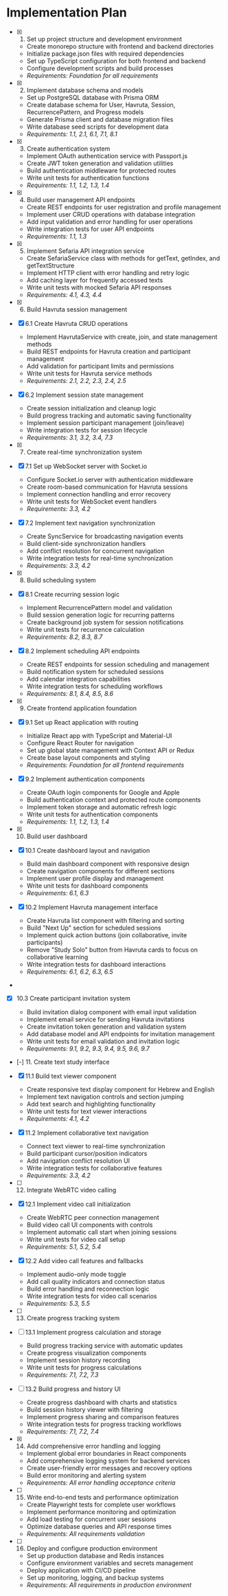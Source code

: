 # Implementation Plan

- [x] 1. Set up project structure and development environment






  - Create monorepo structure with frontend and backend directories
  - Initialize package.json files with required dependencies
  - Set up TypeScript configuration for both frontend and backend
  - Configure development scripts and build processes
  - _Requirements: Foundation for all requirements_

- [x] 2. Implement database schema and models





  - Set up PostgreSQL database with Prisma ORM
  - Create database schema for User, Havruta, Session, RecurrencePattern, and Progress models
  - Generate Prisma client and database migration files
  - Write database seed scripts for development data
  - _Requirements: 1.1, 2.1, 6.1, 7.1, 8.1_

- [x] 3. Create authentication system






  - Implement OAuth authentication service with Passport.js
  - Create JWT token generation and validation utilities
  - Build authentication middleware for protected routes
  - Write unit tests for authentication functions
  - _Requirements: 1.1, 1.2, 1.3, 1.4_

- [x] 4. Build user management API endpoints




  - Create REST endpoints for user registration and profile management
  - Implement user CRUD operations with database integration
  - Add input validation and error handling for user operations
  - Write integration tests for user API endpoints
  - _Requirements: 1.1, 1.3_

- [x] 5. Implement Sefaria API integration service




  - Create SefariaService class with methods for getText, getIndex, and getTextStructure
  - Implement HTTP client with error handling and retry logic
  - Add caching layer for frequently accessed texts
  - Write unit tests with mocked Sefaria API responses
  - _Requirements: 4.1, 4.3, 4.4_

- [x] 6. Build Havruta session management



- [x] 6.1 Create Havruta CRUD operations


  - Implement HavrutaService with create, join, and state management methods
  - Build REST endpoints for Havruta creation and participant management
  - Add validation for participant limits and permissions
  - Write unit tests for Havruta service methods
  - _Requirements: 2.1, 2.2, 2.3, 2.4, 2.5_

- [x] 6.2 Implement session state management


  - Create session initialization and cleanup logic
  - Build progress tracking and automatic saving functionality
  - Implement session participant management (join/leave)
  - Write integration tests for session lifecycle
  - _Requirements: 3.1, 3.2, 3.4, 7.3_

- [x] 7. Create real-time synchronization system




- [x] 7.1 Set up WebSocket server with Socket.io


  - Configure Socket.io server with authentication middleware
  - Create room-based communication for Havruta sessions
  - Implement connection handling and error recovery
  - Write unit tests for WebSocket event handlers
  - _Requirements: 3.3, 4.2_


- [x] 7.2 Implement text navigation synchronization

  - Create SyncService for broadcasting navigation events
  - Build client-side synchronization handlers
  - Add conflict resolution for concurrent navigation
  - Write integration tests for real-time synchronization
  - _Requirements: 3.3, 4.2_

- [x] 8. Build scheduling system







- [x] 8.1 Create recurring session logic



  - Implement RecurrencePattern model and validation
  - Build session generation logic for recurring patterns
  - Create background job system for session notifications
  - Write unit tests for recurrence calculation
  - _Requirements: 8.2, 8.3, 8.7_


- [x] 8.2 Implement scheduling API endpoints

  - Create REST endpoints for session scheduling and management
  - Build notification system for scheduled sessions
  - Add calendar integration capabilities
  - Write integration tests for scheduling workflows
  - _Requirements: 8.1, 8.4, 8.5, 8.6_

- [x] 9. Create frontend application foundation






- [x] 9.1 Set up React application with routing


  - Initialize React app with TypeScript and Material-UI
  - Configure React Router for navigation
  - Set up global state management with Context API or Redux
  - Create base layout components and styling
  - _Requirements: Foundation for all frontend requirements_



- [x] 9.2 Implement authentication components

  - Create OAuth login components for Google and Apple
  - Build authentication context and protected route components
  - Implement token storage and automatic refresh logic
  - Write unit tests for authentication components
  - _Requirements: 1.1, 1.2, 1.3, 1.4_

- [x] 10. Build user dashboard





- [x] 10.1 Create dashboard layout and navigation


  - Build main dashboard component with responsive design
  - Create navigation components for different sections
  - Implement user profile display and management
  - Write unit tests for dashboard components
  - _Requirements: 6.1, 6.3_

- [x] 10.2 Implement Havruta management interface




  - Create Havruta list component with filtering and sorting
  - Build "Next Up" section for scheduled sessions
  - Implement quick action buttons (join collaborative, invite participants)
  - Remove "Study Solo" button from Havruta cards to focus on collaborative learning
  - Write integration tests for dashboard interactions
  - _Requirements: 6.1, 6.2, 6.3, 6.5_
-

- [x] 10.3 Create participant invitation system




  - Build invitation dialog component with email input validation
  - Implement email service for sending Havruta invitations
  - Create invitation token generation and validation system
  - Add database model and API endpoints for invitation management
  - Write unit tests for email validation and invitation logic
  - _Requirements: 9.1, 9.2, 9.3, 9.4, 9.5, 9.6, 9.7_

- [-] 11. Create text study interface


- [x] 11.1 Build text viewer component







  - Create responsive text display component for Hebrew and English
  - Implement text navigation controls and section jumping
  - Add text search and highlighting functionality
  - Write unit tests for text viewer interactions
  - _Requirements: 4.1, 4.2_

- [x] 11.2 Implement collaborative text navigation




  - Connect text viewer to real-time synchronization
  - Build participant cursor/position indicators
  - Add navigation conflict resolution UI
  - Write integration tests for collaborative features
  - _Requirements: 3.3, 4.2_

- [ ] 12. Integrate WebRTC video calling






- [x] 12.1 Implement video call initialization


  - Create WebRTC peer connection management
  - Build video call UI components with controls
  - Implement automatic call start when joining sessions
  - Write unit tests for video call setup
  - _Requirements: 5.1, 5.2, 5.4_

- [x] 12.2 Add video call features and fallbacks


  - Implement audio-only mode toggle
  - Add call quality indicators and connection status
  - Build error handling and reconnection logic
  - Write integration tests for video call scenarios
  - _Requirements: 5.3, 5.5_

- [ ] 13. Create progress tracking system
- [ ] 13.1 Implement progress calculation and storage
  - Build progress tracking service with automatic updates
  - Create progress visualization components
  - Implement session history recording
  - Write unit tests for progress calculations
  - _Requirements: 7.1, 7.2, 7.3_

- [ ] 13.2 Build progress and history UI
  - Create progress dashboard with charts and statistics
  - Build session history viewer with filtering
  - Implement progress sharing and comparison features
  - Write integration tests for progress tracking workflows
  - _Requirements: 7.1, 7.2, 7.4_

- [x] 14. Add comprehensive error handling and logging





  - Implement global error boundaries in React components
  - Add comprehensive logging system for backend services
  - Create user-friendly error messages and recovery options
  - Build error monitoring and alerting system
  - _Requirements: All error handling acceptance criteria_

- [ ] 15. Write end-to-end tests and performance optimization
  - Create Playwright tests for complete user workflows
  - Implement performance monitoring and optimization
  - Add load testing for concurrent user sessions
  - Optimize database queries and API response times
  - _Requirements: All requirements validation_

- [ ] 16. Deploy and configure production environment
  - Set up production database and Redis instances
  - Configure environment variables and secrets management
  - Deploy application with CI/CD pipeline
  - Set up monitoring, logging, and backup systems
  - _Requirements: All requirements in production environment_